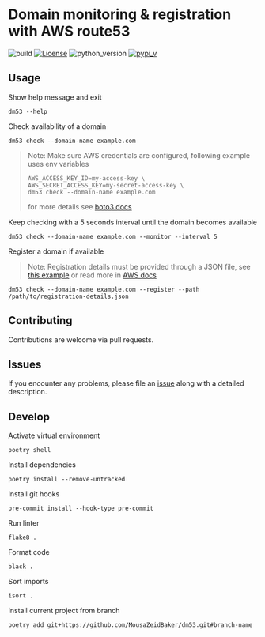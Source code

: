 # Domain monitoring & registration with AWS route53

![build](https://github.com/MousaZeidBaker/dm53/workflows/Publish/badge.svg)
[![License](https://img.shields.io/badge/License-MIT-yellow)](LICENSE)
![python_version](https://img.shields.io/badge/python-%3E=3.8-blue)
[![pypi_v](https://img.shields.io/pypi/v/dm53)](https://pypi.org/project/dm53)

## Usage

Show help message and exit
```shell
dm53 --help
```

Check availability of a domain
```shell
dm53 check --domain-name example.com
```

> Note: Make sure AWS credentials are configured, following example uses env
> variables
> ```shell
> AWS_ACCESS_KEY_ID=my-access-key \
> AWS_SECRET_ACCESS_KEY=my-secret-access-key \
> dm53 check --domain-name example.com
> ```
> for more details see [boto3
> docs](https://boto3.amazonaws.com/v1/documentation/api/latest/guide/credentials.html)

Keep checking with a 5 seconds interval until the domain becomes available
```shell
dm53 check --domain-name example.com --monitor --interval 5
```

Register a domain if available

> Note: Registration details must be provided through a JSON file, see [this
> example](https://github.com/MousaZeidBaker/dm53/blob/master/example-registration-details.json)
> or read more in [AWS
> docs](https://docs.aws.amazon.com/Route53/latest/APIReference/API_domains_RegisterDomain.html)

```shell
dm53 check --domain-name example.com --register --path /path/to/registration-details.json
```

## Contributing
Contributions are welcome via pull requests.

## Issues
If you encounter any problems, please file an
[issue](https://github.com/MousaZeidBaker/dm53/issues) along with a detailed
description.

## Develop
Activate virtual environment
```shell
poetry shell
```

Install dependencies
```shell
poetry install --remove-untracked
```

Install git hooks
```shell
pre-commit install --hook-type pre-commit
```

Run linter
```shell
flake8 .
```

Format code
```shell
black .
```

Sort imports
```shell
isort .
```

Install current project from branch
```shell
poetry add git+https://github.com/MousaZeidBaker/dm53.git#branch-name
```
